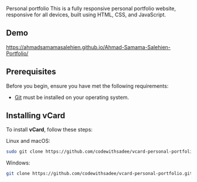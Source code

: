  Personal portfolio
This is a fully responsive personal portfolio website, responsive for all devices, built using HTML, CSS, and JavaScript.

## Demo

https://ahmadsamamasalehien.github.io/Ahmad-Samama-Salehien-Portfolio/

## Prerequisites

Before you begin, ensure you have met the following requirements:

* [Git](https://git-scm.com/downloads "Download Git") must be installed on your operating system.

## Installing vCard

To install **vCard**, follow these steps:

Linux and macOS:

```bash
sudo git clone https://github.com/codewithsadee/vcard-personal-portfolio.git
```

Windows:

```bash
git clone https://github.com/codewithsadee/vcard-personal-portfolio.git
```

